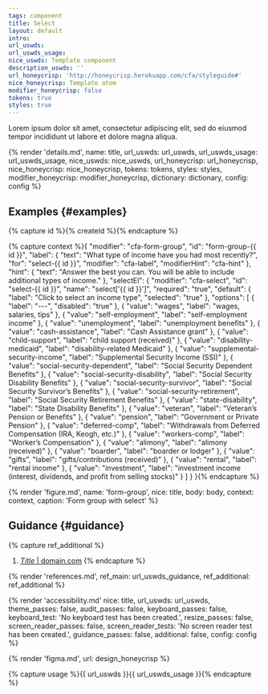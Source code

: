 ```yaml
---
tags: component
title: Select
layout: default
intro:
url_uswds:
url_uswds_usage:
nice_uswds: Template component
description_uswds: ''
url_honeycrisp: 'http://honeycrisp.herokuapp.com/cfa/styleguide#'
nice_honeycrisp: Template atom
modifier_honeycrisp: false
tokens: true
styles: true
---
```


<!-- INTRO -->

Lorem ipsum dolor sit amet, consectetur adipiscing elit, sed do eiusmod tempor incididunt ut labore et dolore magna aliqua.

<!-- DETAILS -->

{% render 'details.md',
  name: title,
  url_uswds: url_uswds,
  url_uswds_usage: url_uswds_usage,
  nice_uswds: nice_uswds,
  url_honeycrisp: url_honeycrisp,
  nice_honeycrisp: nice_honeycrisp,
  tokens: tokens,
  styles: styles,
  modifier_honeycrisp: modifier_honeycrisp,
  dictionary: dictionary,
  config: config %}

<!-- EXAMPLES -->

## Examples {#examples}

{% capture id %}{% createId %}{% endcapture %}

{% capture context %}{
  "modifier": "cfa-form-group",
  "id": "form-group-{{ id }}",
  "label": {
    "text": "What type of income have you had most recently?",
    "for": "select-{{ id }}",
    "modifier": "cfa-label",
    "modifierHint": "cfa-hint"
  },
  "hint": {
    "text": "Answer the best you can. You will be able to include additional types of income."
  },
  "selectEl": {
    "modifier": "cfa-select",
    "id": "select-{{ id }}",
    "name": "select['{{ id }}']",
    "required": "true",
    "default": {
      "label": "Click to select an income type",
      "selected": "true"
    },
    "options": [
      {
        "label": "---",
        "disabled": "true"
      },
      {
        "value": "wages",
        "label": "wages, salaries, tips"
      },
      {
        "value": "self-employment",
        "label": "self-employment income"
      },
      {
        "value": "unemployment",
        "label": "unemployment benefits"
      },
      {
        "value": "cash-assistance",
        "label": "Cash Assistance grant"
      },
      {
        "value": "child-support",
        "label": "child support (received)"
      },
      {
        "value": "disability-medicaid",
        "label": "disability-related Medicaid"
      },
      {
        "value": "supplemental-security-income",
        "label": "Supplemental Security Income (SSI)"
      },
      {
        "value": "social-security-dependent",
        "label": "Social Security Dependent Benefits"
      },
      {
        "value": "social-security-disability",
        "label": "Social Security Disability Benefits"
      },
      {
        "value": "social-security-survivor",
        "label": "Social Security Survivor’s Benefits"
      },
      {
        "value": "social-security-retirement",
        "label": "Social Security Retirement Benefits"
      },
      {
        "value": "state-disability",
        "label": "State Disability Benefits"
      },
      {
        "value": "veteran",
        "label": "Veteran’s Pension or Benefits"
      },
      {
        "value": "pension",
        "label": "Government or Private Pension"
      },
      {
        "value": "deferred-comp",
        "label": "Withdrawals from Deferred Compensation (IRA, Keogh, etc.)"
      },
      {
        "value": "workers-comp",
        "label": "Worker’s Compensation"
      },
      {
        "value": "alimony",
        "label": "alimony (received)"
      },
      {
        "value": "boarder",
        "label": "boarder or lodger"
      },
      {
        "value": "gifts",
        "label": "gifts/contributions (received)"
      },
      {
        "value": "rental",
        "label": "rental income"
      },
      {
        "value": "investment",
        "label": "investment income (interest, dividends, and profit from selling stocks)"
      }
    ]
  }
}{% endcapture %}

{% render 'figure.md', name: 'form-group', nice: title, body: body, context: context, caption: 'Form group with select' %}

<!-- GUIDANCE -->

## Guidance {#guidance}

{% capture ref_additional %}
1. <a href="#" target="_blank" rel="noopener nofollow" class="usa-link--external"><cite>Title</cite> | domain.com</a>
{% endcapture %}

{% render 'references.md', ref_main: url_uswds_guidance, ref_additional: ref_additional %}

<!-- ACCESSIBILITY -->

{% render 'accessibility.md'
  nice: title,
  url_uswds: url_uswds,
  theme_passes: false,
  audit_passes: false,
  keyboard_passes: false,
  keyboard_test: 'No keyboard test has been created.',
  resize_passes: false,
  screen_reader_passes: false,
  screen_reader_tests: 'No screen reader test has been created.',
  guidance_passes: false,
  additional: false,
  config: config %}

<!-- DESIGN -->

{% render 'figma.md', url: design_honeycrisp %}

<!-- SOURCE -->

{% capture usage %}{{ url_uswds }}{{ url_uswds_usage }}{% endcapture %}
<!-- render 'source.md', name: '{{ name }}', nice: title, theme: '$theme-{{ setting }}: {{ value }}', usage: usage, config: config -->
